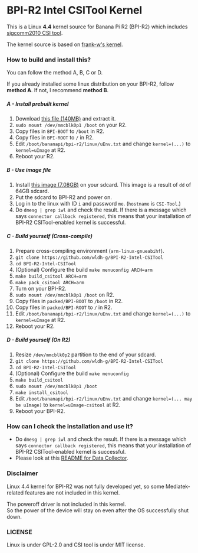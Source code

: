 # BPI-R2 Intel CSITool Kernel
This is a Linux **4.4** kernel source for Banana Pi R2 (BPI-R2) which includes [sigcomm2010 CSI tool](https://github.com/dhalperi/linux-80211n-csitool).  

The kernel source is based on [frank-w's kernel](https://github.com/frank-w/BPI-R2-4.4/).  

### How to build and install this?
You can follow the method A, B, C or D.

If you already installed some linux distribution on your BPI-R2, follow **method A**. If not, I recommend **method B**.

##### A - Install prebuilt kernel
1. Download [this file (140MB)](https://go.wldh.org/r2-intel-patch) and extract it.
2. `sudo mount /dev/mmcblk0p1 /boot` on your R2.
3. Copy files in `BPI-BOOT` to `/boot` in R2.
4. Copy files in `BPI-ROOT` to `/` in R2.
5. Edit `/boot/bananapi/bpi-r2/linux/uEnv.txt` and change `kernel=(...)` to `kernel=uImage` at R2.
6. Reboot your R2.

##### B - Use image file
1. Install [this image (7.08GB)](https://go.wldh.org/r2-intel-img) on your sdcard. This image is a result of `dd` of 64GB sdcard.
2. Put the sdcard to BPI-R2 and power on.
3. Log in to the linux with ID `i` and password `me`. (`hostname` is `CSI-Tool`.)
4. Do `dmesg | grep iwl` and check the result. If there is a message which says `connector callback registered`, this means that your installation of BPI-R2 CSITool-enabled kernel is successful.  

##### C - Build yourself (Cross-compile)
1. Prepare cross-compiling environment (`arm-linux-gnueabihf`).  
2. `git clone https://github.com/wldh-g/BPI-R2-Intel-CSITool`  
3. `cd BPI-R2-Intel-CSITool`  
4. (Optional) Configure the build `make menuconfig ARCH=arm`
5. `make build_csitool ARCH=arm`
6. `make pack_csitool ARCH=arm`
7. Turn on your BPI-R2.
8. `sudo mount /dev/mmcblk0p1 /boot` on R2.
9. Copy files in `packed/BPI-BOOT` to `/boot` in R2.
10. Copy files in `packed/BPI-ROOT` to `/` in R2.
11. Edit `/boot/bananapi/bpi-r2/linux/uEnv.txt` and change `kernel=(...)` to `kernel=uImage` at R2.
12. Reboot your R2.

##### D - Build yourself (On R2)
1. Resize `/dev/mmcblk0p2` partition to the end of your sdcard.  
2. `git clone https://github.com/wldh-g/BPI-R2-Intel-CSITool`  
3. `cd BPI-R2-Intel-CSITool`  
4. (Optional) Configure the build `make menuconfig`
5. `make build_csitool`
6. `sudo mount /dev/mmcblk0p1 /boot`
7. `make install_csitool`
8. Edit `/boot/bananapi/bpi-r2/linux/uEnv.txt` and change `kernel=(... may be uImage)` to `kernel=uImage-csitool` at R2.  
9. Reboot your BPI-R2.  

### How can I check the installation and use it?
- Do `dmesg | grep iwl` and check the result. If there is a message which says `connector callback registered`, this means that your installation of BPI-R2 CSITool-enabled kernel is successful.  
- Please look at this [README for Data Collector](https://github.com/wldh-g/BPI-R2-Intel-CSITool-DataCollector#readme).  

### Disclaimer
Linux 4.4 kernel for BPI-R2 was not fully developed yet, so some Mediatek-related features are not included in this kernel.  

The poweroff driver is not included in this kernel.  
So the power of the device will stay on even after the OS successfully shut down.

### LICENSE
Linux is under GPL-2.0 and CSI tool is under MIT license.
